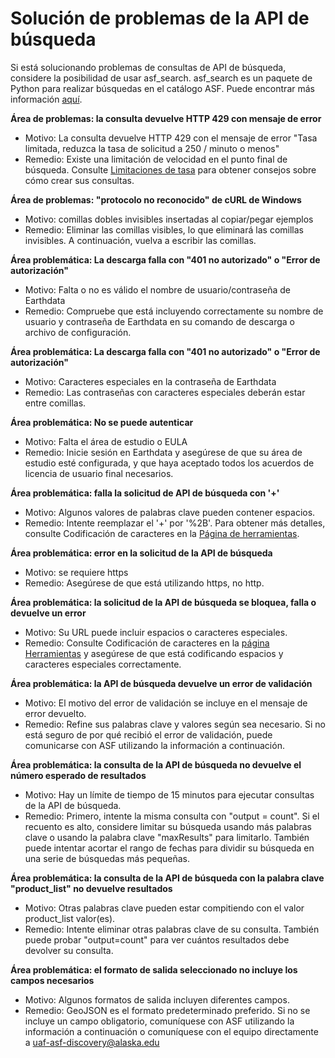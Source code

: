 # Solución de problemas de la API de búsqueda

Si está solucionando problemas de consultas de API de búsqueda, considere la posibilidad de usar asf_search. asf_search es un paquete de Python para realizar búsquedas en el catálogo ASF. Puede encontrar más información [aquí](/asf_search/basics).

**Área de problemas: la consulta devuelve HTTP 429 con mensaje de error**

- Motivo: La consulta devuelve HTTP 429 con el mensaje de error "Tasa limitada, reduzca la tasa de solicitud a 250 / minuto o menos"
- Remedio: Existe una limitación de velocidad en el punto final de búsqueda. Consulte [Limitaciones de tasa](/api/cookbook/#rate-limitation-on-search-endpoint) para obtener consejos sobre cómo crear sus consultas. 

**Área de problemas: "protocolo no reconocido" de cURL de Windows**

- Motivo: comillas dobles invisibles insertadas al copiar/pegar ejemplos
- Remedio: Eliminar las comillas visibles, lo que eliminará las comillas invisibles. A continuación, vuelva a escribir las comillas.

**Área problemática: La descarga falla con "401 no autorizado" o "Error de autorización"**

- Motivo: Falta o no es válido el nombre de usuario/contraseña de Earthdata
- Remedio: Compruebe que está incluyendo correctamente su nombre de usuario y contraseña de Earthdata en su comando de descarga o archivo de configuración.

**Área problemática: La descarga falla con "401 no autorizado" o "Error de autorización"**

- Motivo: Caracteres especiales en la contraseña de Earthdata
- Remedio: Las contraseñas con caracteres especiales deberán estar entre comillas.

**Área problemática: No se puede autenticar**

- Motivo: Falta el área de estudio o EULA
- Remedio: Inicie sesión en Earthdata y asegúrese de que su área de estudio esté configurada, y que haya aceptado todos los acuerdos de licencia de usuario final necesarios.

**Área problemática: falla la solicitud de API de búsqueda con '+'**

- Motivo: Algunos valores de palabras clave pueden contener espacios.
- Remedio: Intente reemplazar el '+' por '%2B'. Para obtener más detalles, consulte Codificación de caracteres en la [Página de herramientas](/api/tools).

**Área problemática: error en la solicitud de la API de búsqueda**

- Motivo: se requiere https
- Remedio: Asegúrese de que está utilizando https, no http.

**Área problemática: la solicitud de la API de búsqueda se bloquea, falla o devuelve un error**

- Motivo: Su URL puede incluir espacios o caracteres especiales.
- Remedio: Consulte Codificación de caracteres en la [página Herramientas](/api/tools) y asegúrese de que está codificando espacios y caracteres especiales correctamente.

**Área problemática: la API de búsqueda devuelve un error de validación**

- Motivo: El motivo del error de validación se incluye en el mensaje de error devuelto.
- Remedio: Refine sus palabras clave y valores según sea necesario. Si no está seguro de por qué recibió el error de validación, puede comunicarse con ASF utilizando la información a continuación.

**Área problemática: la consulta de la API de búsqueda no devuelve el número esperado de resultados**

- Motivo: Hay un límite de tiempo de 15 minutos para ejecutar consultas de la API de búsqueda.
- Remedio: Primero, intente la misma consulta con "output = count". Si el recuento es alto, considere limitar su búsqueda usando más palabras clave o usando la palabra clave "maxResults" para limitarlo. También puede intentar acortar el rango de fechas para dividir su búsqueda en una serie de búsquedas más pequeñas.

**Área problemática: la consulta de la API de búsqueda con la palabra clave "product_list" no devuelve resultados**

- Motivo: Otras palabras clave pueden estar compitiendo con el valor product_list valor(es).
- Remedio: Intente eliminar otras palabras clave de su consulta. También puede probar "output=count" para ver cuántos resultados debe devolver su consulta.

**Área problemática: el formato de salida seleccionado no incluye los campos necesarios**

- Motivo: Algunos formatos de salida incluyen diferentes campos.
- Remedio: GeoJSON es el formato predeterminado preferido. Si no se incluye un campo obligatorio, comuníquese con ASF utilizando la información a continuación o comuníquese con el equipo directamente a <uaf-asf-discovery@alaska.edu>

<!-- - Área problemática: Certificado rechazado
	- Motivo: Certificados de terceros desactualizados, un problema para las búsquedas https
	- Remedio: Utilice http O deshabilite las comprobaciones de certificados.
		- [curl](https://curl.se/docs/manpage.html) –inseguro
		- [wget](https://www.gnu.org/software/wget/) –no-check-certificate
 -->
